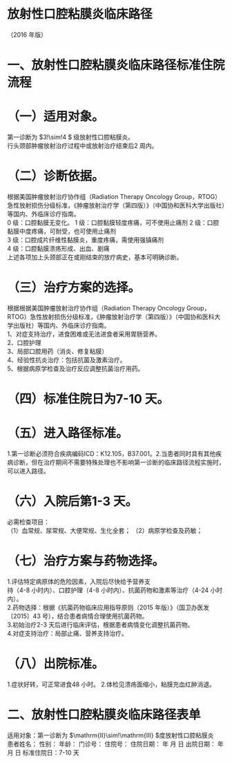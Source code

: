 # 放射性口腔粘膜炎临床路径  
（2016 年版）  
# 一、放射性口腔粘膜炎临床路径标准住院流程  
# （一）适用对象。  
第一诊断为 $3\!\sim\!4 $ 级放射性口腔粘膜炎。  
行头颈部肿瘤放射治疗过程中或放射治疗结束后2 周内。  
# （二）诊断依据。  
根据美国肿瘤放射治疗协作组（Radiation Therapy Oncology Group，RTOG）急性放射损伤分级标准，《肿瘤放射治疗学（第四版）》（中国协和医科大学出版社）等国内、外临床诊疗指南。  
0 级：口腔黏膜无变化。 1 级：口腔黏膜轻度疼痛，可不使用止痛剂 2 级：口腔黏膜中度疼痛，可耐受，也可使用止痛剂  
3 级：口腔成片纤维性黏膜炎，重度疼痛，需使用强镇痛剂  
4 级：口腔黏膜溃疡形成、出血、剧痛  
上述各项加上头颈部正在或刚结束的放疗病史，基本可明确诊断。  
# （三）治疗方案的选择。  
根据根据美国肿瘤放射治疗协作组（Radiation Therapy Oncology Group，RTOG）急性放射损伤分级标准，《肿瘤放射治疗学（第四版）》（中国协和医科大学出版社）等国内、外临床诊疗指南。  
1、对症支持治疗，进食困难或无法进食者采用胃肠营养。  
2、口腔护理  
3、局部口腔用药（消炎、修复粘膜）  
4、经验性抗炎治疗：包括抗菌及激素治疗。  
5、根据病原学检查及治疗反应调整抗菌治疗用药。  
# （四）标准住院日为7-10 天。  
# （五）进入路径标准。  
1.第一诊断必须符合疾病编码ICD：K12.105，B37.001。2.当患者同时具有其他疾病诊断，但在治疗期间不需要特殊处理也不影响第一诊断的临床路径流程实施时，可以进入路径。  
# （六）入院后第1-3 天。  
必需检查项目：  
（1）血常规、尿常规、大便常规、生化全套； （2）病原学检查及药敏；  
# （七）治疗方案与药物选择。  
1.评估特定病原体的危险因素，入院后尽快给予营养支  
持（4-8 小时内）、口腔护理（4-8 小时内）、抗菌药物和激素等治疗（4-24 小时内）。  
2.药物选择：根据《抗菌药物临床应用指导原则（2015 年版）》（国卫办医发〔2015〕43 号），结合患者病情合理使用抗菌药物。  
3.初始治疗2-3 天后进行临床评估，根据患者病情变化调整抗菌药物。  
4.对症支持治疗：局部止痛、营养支持治疗。  
# （八）出院标准。  
1.症状好转，可正常进食48 小时。 2.体检见溃疡面缩小，粘膜充血红肿消退。  
# 二、放射性口腔粘膜炎临床路径表单  
适用对象：第一诊断为 $\mathrm{II}\sim\!\mathrm{III} $度放射性口腔粘膜炎  
患者姓名：           性别：    年龄：    门诊号：       住院号：       住院日期：   年  月  日 出院日期：   年  月   日  标准住院日：7-10 天  
